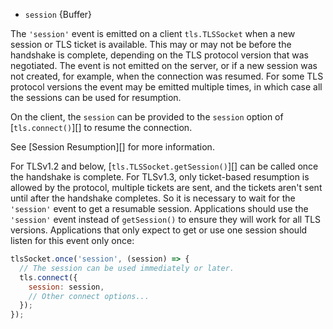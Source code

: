 <!-- YAML
added: v11.10.0
-->

* `session` {Buffer}

The `'session'` event is emitted on a client `tls.TLSSocket` when a new session
or TLS ticket is available. This may or may not be before the handshake is
complete, depending on the TLS protocol version that was negotiated. The event
is not emitted on the server, or if a new session was not created, for example,
when the connection was resumed. For some TLS protocol versions the event may be
emitted multiple times, in which case all the sessions can be used for
resumption.

On the client, the `session` can be provided to the `session` option of
[`tls.connect()`][] to resume the connection.

See [Session Resumption][] for more information.

For TLSv1.2 and below, [`tls.TLSSocket.getSession()`][] can be called once
the handshake is complete. For TLSv1.3, only ticket-based resumption is allowed
by the protocol, multiple tickets are sent, and the tickets aren't sent until
after the handshake completes. So it is necessary to wait for the
`'session'` event to get a resumable session. Applications
should use the `'session'` event instead of `getSession()` to ensure
they will work for all TLS versions. Applications that only expect to
get or use one session should listen for this event only once:

```js
tlsSocket.once('session', (session) => {
  // The session can be used immediately or later.
  tls.connect({
    session: session,
    // Other connect options...
  });
});
```

